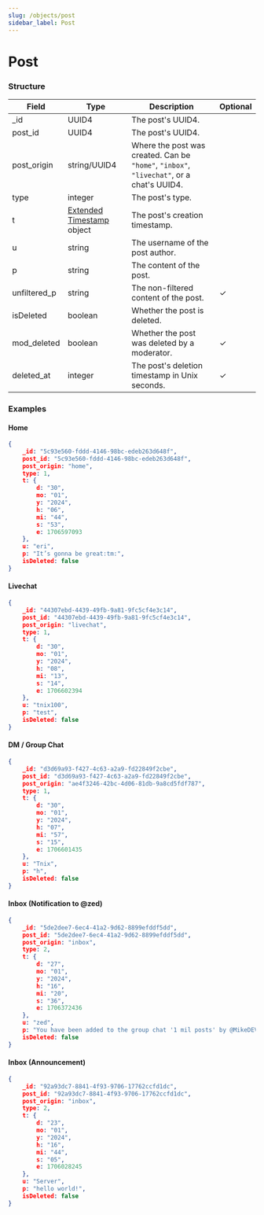 ```yaml
---
slug: /objects/post
sidebar_label: Post
---
```


# Post

### Structure
| Field | Type | Description | Optional |
| - | - | - | - |
| _id | UUID4 | The post's UUID4. | |
| post_id | UUID4 | The post's UUID4. | |
| post_origin | string/UUID4 | Where the post was created. Can be `"home"`, `"inbox"`, `"livechat"`, or a chat's UUID4. | |
| type | integer | The post's type. | |
| t | [Extended Timestamp](/objects/extended-timestamp) object | The post's creation timestamp. | |
| u | string | The username of the post author. | |
| p | string | The content of the post. | |
| unfiltered_p | string | The non-filtered content of the post. | ✓ |
| isDeleted | boolean | Whether the post is deleted. | |
| mod_deleted | boolean | Whether the post was deleted by a moderator. | ✓ |
| deleted_at | integer | The post's deletion timestamp in Unix seconds. | ✓ |

### Examples
#### Home
```json
{
    _id: "5c93e560-fddd-4146-98bc-edeb263d648f",
    post_id: "5c93e560-fddd-4146-98bc-edeb263d648f",
    post_origin: "home",
    type: 1,
    t: {
        d: "30",
        mo: "01",
        y: "2024",
        h: "06",
        mi: "44",
        s: "53",
        e: 1706597093
    },
    u: "eri",
    p: "It’s gonna be great:tm:",
    isDeleted: false
}
```

#### Livechat
```json
{
    _id: "44307ebd-4439-49fb-9a81-9fc5cf4e3c14",
    post_id: "44307ebd-4439-49fb-9a81-9fc5cf4e3c14",
    post_origin: "livechat",
    type: 1,
    t: {
        d: "30",
        mo: "01",
        y: "2024",
        h: "08",
        mi: "13",
        s: "14",
        e: 1706602394
    },
    u: "tnix100",
    p: "test",
    isDeleted: false
}
```

#### DM / Group Chat
```json
{
    _id: "d3d69a93-f427-4c63-a2a9-fd22849f2cbe",
    post_id: "d3d69a93-f427-4c63-a2a9-fd22849f2cbe",
    post_origin: "ae4f3246-42bc-4d06-81db-9a8cd5fdf787",
    type: 1,
    t: {
        d: "30",
        mo: "01",
        y: "2024",
        h: "07",
        mi: "57",
        s: "15",
        e: 1706601435
    },
    u: "Tnix",
    p: "h",
    isDeleted: false
}
```

#### Inbox (Notification to @zed)
```json
{
    _id: "5de2dee7-6ec4-41a2-9d62-8899efddf5dd",
    post_id: "5de2dee7-6ec4-41a2-9d62-8899efddf5dd",
    post_origin: "inbox",
    type: 2,
    t: {
        d: "27",
        mo: "01",
        y: "2024",
        h: "16",
        mi: "20",
        s: "36",
        e: 1706372436
    },
    u: "zed",
    p: "You have been added to the group chat '1 mil posts' by @MikeDEV!",
    isDeleted: false
}
```

#### Inbox (Announcement)
```json
{
    _id: "92a93dc7-8841-4f93-9706-17762ccfd1dc",
    post_id: "92a93dc7-8841-4f93-9706-17762ccfd1dc",
    post_origin: "inbox",
    type: 2,
    t: {
        d: "23",
        mo: "01",
        y: "2024",
        h: "16",
        mi: "44",
        s: "05",
        e: 1706028245
    },
    u: "Server",
    p: "hello world!",
    isDeleted: false
}
```
